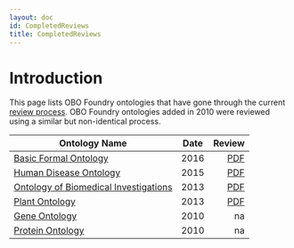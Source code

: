 ```yaml
---
layout: doc
id: CompletedReviews
title: CompletedReviews
---
```

# Introduction #

This page lists OBO Foundry ontologies that have gone through the current [review process](http://obofoundry.org/docs/ReviewProcessGuidelines.html). OBO Foundry ontologies added in 2010 were reviewed using a similar but non-identical process.


| Ontology Name | Date | Review |
|---------------|:--------------:|--------:|
| [Basic Formal Ontology](http://www.obofoundry.org/ontology/bfo.html)           |      2016      |      [PDF](https://drive.google.com/open?id=0B81h9ah4tAM_RnNTRUZnVGRyWXM) |
| [Human Disease Ontology](http://www.obofoundry.org/ontology/doid.html)            |      2015      |      [PDF](https://drive.google.com/open?id=0B8vqEgF1N0NIZ082U2JETHlSTGs) |
| [Ontology of Biomedical Investigations](http://obofoundry.org/ontology/obi.html)           |      2013      |      [PDF](https://drive.google.com/open?id=0B8vqEgF1N0NIMFlSM3RvdUxGTnc) |
| [Plant Ontology](http://obofoundry.org/ontology/po.html)            |      2013      |      [PDF](https://drive.google.com/open?id=0B8vqEgF1N0NIV1o0N21UOHlLSmc) |
| [Gene Ontology](http://www.obofoundry.org/ontology/go.html)           |      2010      |      na      |
| [Protein Ontology](http://www.obofoundry.org/ontology/pr.html)           |      2010      |      na      |
